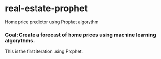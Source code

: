 # real-estate-prophet
Home price predictor using Prophet algorythm

### Goal: Create a forecast of home prices using machine learning algorythms.

This is the first iteration using Prophet.
